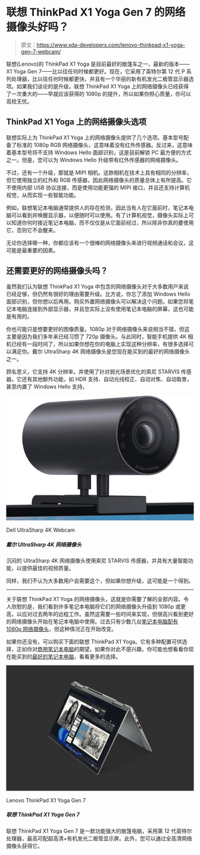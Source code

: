 # 联想 ThinkPad X1 Yoga Gen 7 的网络摄像头好吗？

> 原文：<https://www.xda-developers.com/lenovo-thinkpad-x1-yoga-gen-7-webcam/>

联想(Lenovo)的 ThinkPad X1 Yoga 是目前最好的敞篷车之一，最新的版本——X1 Yoga Gen 7——比以往任何时候都更好。现在，它采用了英特尔第 12 代 P 系列处理器，比以往任何时候都更快，并且有一个华丽的新有机发光二极管显示器选项。如果我们谈论的是升级，联想 ThinkPad X1 Yoga 上的网络摄像头已经获得了一次重大的——早就应该获得的 1080p 的提升，所以如果你担心质量，你可以高枕无忧。

## ThinkPad X1 Yoga 上的网络摄像头选项

联想实际上为 ThinkPad X1 Yoga 上的网络摄像头提供了几个选项。基本型号配备了标准的 1080p RGB 网络摄像头，这意味着没有红外传感器。反过来，这意味着基本型号将不支持 Windows Hello 面部识别，这是目前解锁 PC 最方便的方式之一。但是，您可以为 Windows Hello 升级带有红外传感器的网络摄像头。

不过，还有一个升级，那就是 MIPI 相机。这款相机在技术上具有相同的分辨率，但它使用独立的红外和 RGB 传感器，因此网络摄像头的质量总体上有所提高。它不使用内部 USB 协议连接，而是使用功能更强的 MIPI 接口，并且还支持计算机视觉，从而实现一些智能功能。

例如，联想笔记本电脑通常提供人的存在检测，因此当有人在它面前时，笔记本电脑可以看到并唤醒显示器，以便随时可以使用。有了计算机视觉，摄像头实际上可以知道你何时接近笔记本电脑，而不仅仅是从它面前经过，所以除非你真的要使用它，否则它不会醒来。

无论你选择哪一种，你都应该有一个很棒的网络摄像头来进行视频通话和会议，这可能是最重要的因素。

## 还需要更好的网络摄像头吗？

虽然我们认为联想 ThinkPad X1 Yoga 中包含的网络摄像头对于大多数用户来说已经足够，但仍然有很好的理由需要升级。比方说，你忘了添加 Windows Hello 面部识别，但你想以后再用。购买外置网络摄像头可以解决这个问题。如果您将笔记本电脑连接到外部显示器，并且您实际上没有使用笔记本电脑的屏幕，这也可能是有用的。

你也可能只是想要更好的图像质量。1080p 对于网络摄像头来说相当不错，但这主要是因为我们多年来已经习惯了 720p 摄像头。与此同时，智能手机提供 4K 相机已经有一段时间了，所以如果你想在你的电脑上实现这种分辨率，有很多选择可以满足你。戴尔 UltraSharp 4K 网络摄像头是您现在能买到的最好的网络摄像头之一。

顾名思义，它支持 4K 分辨率，并使用了针对弱光场景优化的索尼 STARVIS 传感器。它还有其他额外功能，如 HDR 支持、自动光线校正、自动对焦、自动取景，甚至内置了 Windows Hello 支持。

 <picture>![The Dell UltraSharp 4K Webcam is one of the very best webcams on the market right now. It has a 4K sensor optimized for low-light, supports HDR, and even has Windows Hello built right in.](img/2313a4a8ef736d04839f0e7a32929109.png)</picture> 

Dell UltraSharp 4K Webcam

##### 戴尔 UltraSharp 4K 网络摄像头

沉闷的 UltraSharp 4K 网络摄像头使用索尼 STARVIS 传感器，并具有大量智能功能，以提供最佳的视频质量。

同样，我们不认为大多数用户会需要这个，但如果你想升级，这可能是一个得到。

* * *

关于联想 ThinkPad X1 Yoga 的网络摄像头，这就是你需要了解的全部内容。令人欣慰的是，我们看到许多笔记本电脑将它们的网络摄像头升级到 1080p 或更高，以应对过去两年的远程工作。虽然这需要一些时间来实现，但很高兴看到更好的网络摄像头开始在笔记本电脑中使用。过去只有少数几台[笔记本电脑配有 1080p 网络摄像头](https://www.xda-developers.com/best-laptops-1080p-webcam/)，但这种情况正在开始改变。

如果你还没有，可以购买下面的联想 ThinkPad X1 Yoga。它有多种配置可供选择，正如你对[商用笔记本电脑](https://www.xda-developers.com/best-business-laptops/)的期望。如果你对此不感兴趣，你可能也想看看你现在能买到的[最好的笔记本电脑](https://www.xda-developers.com/best-laptops/)，看看更多的选择。

 <picture>![The Lenovo ThinkPad X1 Yoga Gen 7 is a powerful business convertible with 12th-gen Intel processors and up to an Ultra HD+ OLED display. It also has a lot of ports and configuration options.](img/5f04c1ef6bd7b2ee83de0f21c219d0a2.png)</picture> 

Lenovo ThinkPad X1 Yoga Gen 7

##### 联想 ThinkPad X1 Yoga Gen 7

联想 ThinkPad X1 Yoga Gen 7 是一款功能强大的敞篷电脑，采用第 12 代英特尔处理器，最高可配超高清+有机发光二极管显示屏。此外，您可以通过全高清网络摄像头获得它。